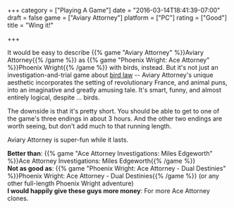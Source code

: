 +++
category = ["Playing A Game"]
date = "2016-03-14T18:41:39-07:00"
draft = false
game = ["Aviary Attorney"]
platform = ["PC"]
rating = ["Good"]
title = "Wing it!"

+++

It would be easy to describe {{% game "Aviary Attorney" %}}Aviary Attorney{{% /game %}} as {{% game "Phoenix Wright: Ace Attorney" %}}Phoenix Wright{{% /game %}} with birds, instead.  But it's not just an investigation-and-trial game about <a href="https://www.youtube.com/watch?v=qcderLXiwa8#t=1m10s">bird law</a> -- Aviary Attorney's unique aesthetic incorporates the setting of revolutionary France, and animal puns, into an imaginative and greatly amusing tale.  It's smart, funny, and almost entirely logical, despite ... birds.

The downside is that it's pretty short.  You should be able to get to one of the game's three endings in about 3 hours.  And the other two endings are worth seeing, but don't add much to that running length.

Aviary Attorney is super-fun while it lasts.

<b>Better than</b>: {{% game "Ace Attorney Investigations: Miles Edgeworth" %}}Ace Attorney Investigations: Miles Edgeworth{{% /game %}}  
<b>Not as good as</b>: {{% game "Phoenix Wright: Ace Attorney - Dual Destinies" %}}Phoenix Wright: Ace Attorney - Dual Destinies{{% /game %}} (or any other full-length Phoenix Wright adventure)  
<b>I would happily give these guys more money</b>: For more Ace Attorney clones.
